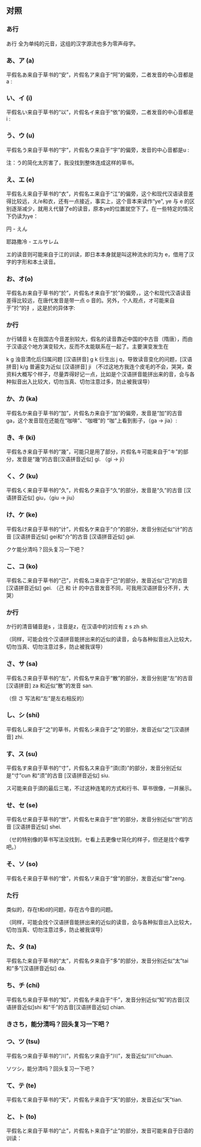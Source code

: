 ## 对照
### あ行
あ行 全为单纯的元音，这组的汉字源流也多为零声母字。

### あ、ア (a)

平假名あ来自于草书的“安”，片假名ア来自于“阿”的偏旁，二者发音的中心音都是a :


### い、イ (i)
平假名い来自于草书的“以”，片假名イ来自于“依”的偏旁，二者发音的中心音都是i :


### う、ウ (u)
平假名う来自于草书的“宇”，片假名ウ来自于“宇”的偏旁，发音的中心音都是u :


注：う的简化太厉害了，我没找到整体连成这样的草书。


### え、エ (e)

平假名え来自于草书的“衣”，片假名エ来自于“江”的偏旁，这个和现代汉语读音差得比较远，え/e和衣，还有一点接近，事实上，这个音本来读作“ye", ye 与 e 的区别逐渐减少，就用え代替了e的读音，原本ye的位置就空下了。在一些特定的情况下仍读为ye：

円 - えん

耶路撒冷 - エルサレム


エ的读音则可能来自于江的训读，即日本本身就是叫这种流水的沟为 e，借用了汉字的字形和本土读音。



### お、オ(o)
平假名お来自于草书的“於”，片假名オ来自于“於”的偏旁，，这个和现代汉语读音差得比较远，在唐代发音是带一点 o 音的。另外，个人观点，オ可能来自于”扵“的扌，这是於的异体字:








### か行
か行辅音 k 在我国古今音差别较大，假名的读音靠近中国的中古音（隋唐），而由于汉语这个地方演变较大，反而不太能联系在一起了。主要演变发生在

k g 浊音清化后归属问题
[汉语拼音] g k 衍生出 j q，导致读音变化的问题，[汉语拼音] k/g 普遍变为近似 [汉语拼音] ji
（不过这地方我连个皮毛的不会，哭哭，查资料大概写个样子，尽量弄得好记一点，比如是个汉语拼音能拼出来的音，会与各种拟音出入比较大，切勿当真、切勿注意过多，防止被我误导）

### か、カ (ka)

平假名か来自于草书的“加”，片假名カ来自于“加”的偏旁，发音是“加”的古音 ga，这个发音现在还能在“咖啡”、“咖喱”的 “咖”上看到影子，（ga → jia）:


### き、キ (ki)

平假名き来自于草书的“幾”，可能只是用了部分，片假名キ可能来自于“キ”的部分，发音是“幾”的古音[汉语拼音近似] gi. （gi → ji）


### く、ク (ku)

平假名く来自于草书的“久”，片假名ク来自于“久”的部分，发音是“久”的古音 [汉语拼音近似] giu，（giu → jiu）


### け、ケ (ke)

平假名け来自于草书的“计”，片假名ケ来自于“介”的部分，发音分别近似“计”的古音 [汉语拼音近似] gei和“介”的古音 [汉语拼音近似] gai.


クケ能分清吗？回头复习一下吧？

### こ、コ (ko)

平假名こ来自于草书的“己”，片假名コ来自于“己”的部分，发音近似“己”的古音 [汉语拼音近似] gei. （己 和 计 的中古音发音不同，可我用汉语拼音分不开，大哭）


### か行
か行的清音辅音是s ，注音是z，在汉语中的对应有 z s zh sh.

（同样，可能会找个汉语拼音能拼出来的近似的读音，会与各种拟音出入比较大，切勿当真、切勿注意过多，防止被我误导）

### さ、サ (sa)

平假名さ来自于草书的“左”，片假名サ来自于“散”的部分，发音分别是“左”的古音 [汉语拼音] za 和近似“散”的发音 san.

（但 さ 写法和“左”是左右相反的）


### し、シ (shi)

平假名し来自于“之”的草书，片假名シ来自于“之”的部分，发音近似“之”[汉语拼音] zhi.


### す、ス (su)

平假名す来自于草书的“寸”，片假名ス来自于“須(须)”的部分，发音分别近似是“寸”cun 和“须”的古音 [汉语拼音近似] siu.

ス可能来自于須的最后三笔，不过这种连笔的方式和行书、草书很像，一并展示。


### せ、セ (se)

平假名せ来自于草书的“世”，片假名セ来自于“世”的部分，发音分别近似“世”的古音 [汉语拼音近似] shei.

（せ的特别像的草书写法没找到，セ看上去更像せ简化的样子，但还是找个楷字吧。）


### そ、ソ (so)

平假名そ来自于草书的“曾”，片假名ソ来自于“曾”的部分，发音近似“曾”zeng.


### た行
类似的，存在t和d的问题，存在古今音的问题。

（同样，可能会找个汉语拼音能拼出来的近似的读音，会与各种拟音出入比较大，切勿当真、切勿注意过多，防止被我误导）

### た、タ (ta)

平假名た来自于草书的“太”，片假名タ来自于“多”的部分，发音分别近似“太”tai和“多”[汉语拼音近似] da.


### ち、チ (chi)

平假名ち来自于草书的“知”，片假名チ来自于“千”，发音分别近似“知”的古音[汉语拼音近似]shi 和“千”的古音[汉语拼音近似] chian.


### きさち，能分清吗？回头复习一下吧？

### つ、ツ (tsu)

平假名つ来自于草书的“川”，片假名ツ来自于“川”，发音近似“川”chuan.


ソツシ，能分清吗？回头复习一下吧？

### て、テ (te)

平假名て来自于草书的“天”，片假名テ来自于“天”的部分，发音近似“天”tian.


### と、ト (to)

平假名と来自于草书的“止”，片假名ト来自于“止”的部分，发音可能来自于日语的训读：



